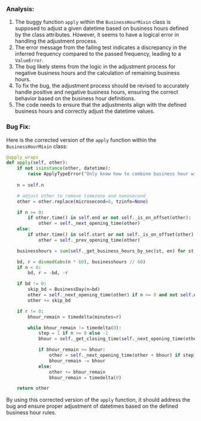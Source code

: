 ### Analysis:
1. The buggy function `apply` within the `BusinessHourMixin` class is supposed to adjust a given datetime based on business hours defined by the class attributes. However, it seems to have a logical error in handling the adjustment process.
2. The error message from the failing test indicates a discrepancy in the inferred frequency compared to the passed frequency, leading to a `ValueError`.
3. The bug likely stems from the logic in the adjustment process for negative business hours and the calculation of remaining business hours.
4. To fix the bug, the adjustment process should be revised to accurately handle positive and negative business hours, ensuring the correct behavior based on the business hour definitions.
5. The code needs to ensure that the adjustments align with the defined business hours and correctly adjust the datetime values.

### Bug Fix:
Here is the corrected version of the `apply` function within the `BusinessHourMixin` class:

```python
@apply_wraps
def apply(self, other):
    if not isinstance(other, datetime):
        raise ApplyTypeError("Only know how to combine business hour with datetime")
    
    n = self.n

    # adjust other to remove timezone and nanosecond
    other = other.replace(microsecond=0, tzinfo=None)

    if n >= 0:
        if other.time() in self.end or not self._is_on_offset(other):
            other = self._next_opening_time(other)
    else:
        if other.time() in self.start or not self._is_on_offset(other):
            other = self._prev_opening_time(other)

    businesshours = sum(self._get_business_hours_by_sec(st, en) for st, en in zip(self.start, self.end))

    bd, r = divmod(abs(n * 60), businesshours // 60)
    if n < 0:
        bd, r = -bd, -r

    if bd != 0:
        skip_bd = BusinessDay(n=bd)
        other = self._next_opening_time(other) if n >= 0 and not self.next_bday.is_on_offset(other) else other
        other += skip_bd

    if r != 0:
        bhour_remain = timedelta(minutes=r)

        while bhour_remain != timedelta(0):
            step = 1 if n >= 0 else -1
            bhour = self._get_closing_time(self._next_opening_time(other)) - other if step >= 0 else other - self._next_opening_time(other)

            if bhour_remain >= bhour:
                other = self._next_opening_time(other + bhour) if step >= 0 else self._get_closing_time(other - bhour)
                bhour_remain -= bhour
            else:
                other += bhour_remain
                bhour_remain = timedelta(0)

    return other
```

By using this corrected version of the `apply` function, it should address the bug and ensure proper adjustment of datetimes based on the defined business hour rules.